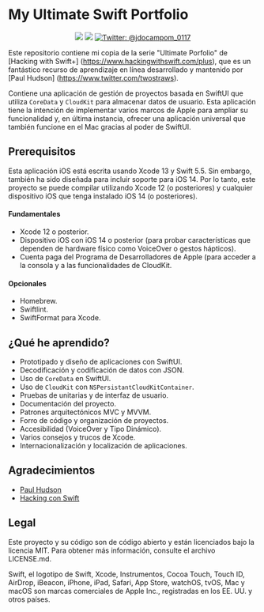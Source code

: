 # My Ultimate Swift Portfolio

<p align="center">
    <img src="https://img.shields.io/badge/iOS-14.0+-blue.svg" />
    <img src="https://img.shields.io/badge/Swift-5.3-brightgreen.svg" />
    <a href="https://twitter.com/twostraws">
        <img src="https://img.shields.io/badge/Contact-@jdocampom_0117-lightgrey.svg?style=flat" alt="Twitter: @jdocampom_0117" />
    </a>
</p>

Este repositorio contiene mi copia de la serie "Ultimate Porfolio" de [Hacking with Swift+] (https://www.hackingwithswift.com/plus), que es un fantástico recurso de aprendizaje en línea desarrollado y mantenido por [Paul Hudson] (https://www.twitter.com/twostraws).

Contiene una aplicación de gestión de proyectos basada en SwiftUI que utiliza `CoreData` y `CloudKit` para almacenar datos de usuario. Esta aplicación tiene la intención de implementar varios marcos de Apple para ampliar su funcionalidad y, en última instancia, ofrecer una aplicación universal que también funcione en el Mac gracias al poder de SwiftUI.

## Prerequisitos

Esta aplicación iOS está escrita usando Xcode 13 y Swift 5.5. Sin embargo, también ha sido diseñada para incluir soporte para iOS 14. Por lo tanto, este proyecto se puede compilar utilizando Xcode 12 (o posteriores) y cualquier dispositivo iOS que tenga instalado iOS 14 (o posteriores).

#### Fundamentales

* Xcode 12 o posterior.
* Dispositivo iOS con iOS 14 o posterior (para probar características que dependen de hardware físico como VoiceOver o gestos hápticos).
* Cuenta paga del Programa de Desarrolladores de Apple (para acceder a la consola  y a las funcionalidades de CloudKit.

#### Opcionales

* Homebrew.
* Swiftlint.
* SwiftFormat para Xcode.

## ¿Qué he aprendido?

* Prototipado y diseño de aplicaciones con SwiftUI.
* Decodificación y codificación de datos con JSON.
* Uso de `CoreData` en SwiftUI.
* Uso de `CloudKit` con `NSPersistantCloudKitContainer`.
* Pruebas de unitarias y de interfaz de usuario.
* Documentación del proyecto.
* Patrones arquitectónicos MVC y MVVM.
* Forro de código y organización de proyectos.
* Accesibilidad (VoiceOver y Tipo Dinámico).
* Varios consejos y trucos de Xcode.
* Internacionalización y localización de aplicaciones.

## Agradecimientos

* [Paul Hudson](https://www.twitter.com/twostraws)
* [Hacking con Swift](https://www.hackingwithswift.com)

## Legal

Este proyecto y su código son de código abierto y están licenciados bajo la licencia MIT. Para obtener más información, consulte el archivo LICENSE.md.

Swift, el logotipo de Swift, Xcode, Instrumentos, Cocoa Touch, Touch ID, AirDrop, iBeacon, iPhone, iPad, Safari, App Store, watchOS, tvOS, Mac y macOS son marcas comerciales de Apple Inc., registradas en los EE. UU. y otros países.